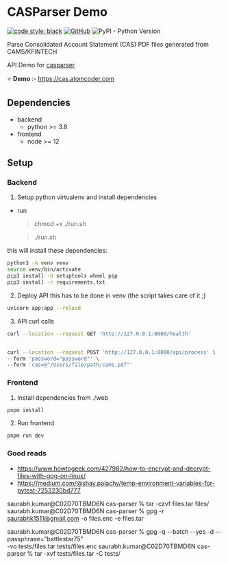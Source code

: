 # CASParser Demo

[![code style: black](https://img.shields.io/badge/code%20style-black-000000.svg)](https://github.com/psf/black)
[![GitHub](https://img.shields.io/github/license/codereverser/casparser)](https://github.com/codereverser/casparser/blob/main/LICENSE)
![PyPI - Python Version](https://img.shields.io/pypi/pyversions/casparser)

Parse Consolidated Account Statement (CAS) PDF files generated from CAMS/KFINTECH


API Demo for [casparser](https://github.com/codereverser/casparser)

⭐ **Demo** :- https://cas.atomcoder.com  

## Dependencies
- backend
  - python >= 3.8
- frontend
  - node >= 12

## Setup

### Backend
1. Setup python virtualenv and install dependencies

- run 
  > chmod +x ./run.sh

  > ./run.sh

this will install these dependencies:
```bash
python3 -m venv venv
source venv/bin/activate
pip3 install -U setuptools wheel pip
pip3 install -r requirements.txt
```
2. Deploy API
this has to be done in venv (the script takes care of it ;)
```bash
uvicorn app:app --reload
```

3. API curl calls
```bash
curl --location --request GET 'http://127.0.0.1:8000/health'


curl --location --request POST 'http://127.0.0.1:8000/api/process' \
--form 'password="password"' \
--form 'cas=@"/Users/file/path/cams.pdf"'
```


### Frontend
1. Install dependencies from ./web
```bash
pnpm install
```
2. Run frontend
```bash
pnpm run dev
```


### Good reads 
- https://www.howtogeek.com/427982/how-to-encrypt-and-decrypt-files-with-gpg-on-linux/
- https://medium.com/@shay.palachy/temp-environment-variables-for-pytest-7253230bd777

saurabh.kumar@C02D70TBMD6N cas-parser % tar -czvf files.tar files/    
saurabh.kumar@C02D70TBMD6N cas-parser % gpg -r saurabhk1511@gmail.com  -o files.enc -e files.tar

saurabh.kumar@C02D70TBMD6N cas-parser % gpg -q --batch --yes -d --passphrase="battlestar75" \
    -vo tests/files.tar tests/files.enc
saurabh.kumar@C02D70TBMD6N cas-parser % tar -xvf tests/files.tar -C tests/